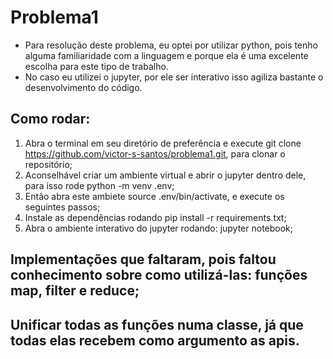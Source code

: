 # Problema1
*  Para resolução deste problema, eu optei por utilizar python, pois tenho alguma familiaridade com a linguagem e porque ela é uma excelente escolha para este tipo de trabalho.
*  No caso eu utilizei o jupyter, por ele ser interativo isso agiliza bastante o desenvolvimento do código.

## Como rodar:
  1. Abra o terminal em seu diretório de preferência e execute git clone https://github.com/victor-s-santos/problema1.git, para clonar o repositório;
  2. Aconselhável criar um ambiente virtual e abrir o jupyter dentro dele, para isso rode python -m venv .env;
  3. Então abra este ambiete source .env/bin/activate, e execute os seguintes passos;
  4. Instale as dependências rodando pip install -r requirements.txt;
  5. Abra o ambiente interativo do jupyter rodando: jupyter notebook;

 
 
## Implementações que faltaram, pois faltou conhecimento sobre como utilizá-las: funções map, filter e reduce;

## Unificar todas as funções numa classe, já que todas elas recebem como argumento as apis.
